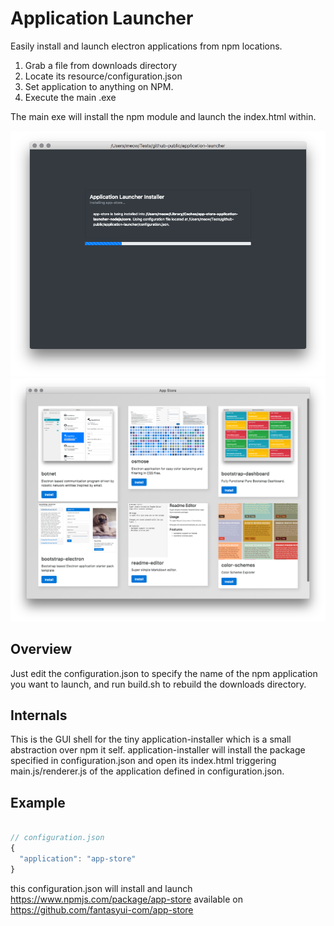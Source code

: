 # Application Launcher
Easily install and launch electron applications from npm locations.

1. Grab a file from downloads directory
2. Locate its resource/configuration.json
3. Set application to anything on NPM.
4. Execute the main .exe

The main exe will install the npm module and launch the index.html within.

![](screenshot.png)
![](app-store.png)

## Overview

Just edit the configuration.json to specify the name of the npm application you want to launch,
and run build.sh to rebuild the downloads directory.

## Internals

This is the GUI shell for the tiny application-installer which is a small abstraction over npm it self.
application-installer will install the package specified in configuration.json and open its index.html
triggering main.js/renderer.js of the application defined in configuration.json.

## Example

```JavaScript

// configuration.json
{
  "application": "app-store"
}


```

this configuration.json will install and launch
https://www.npmjs.com/package/app-store
available on https://github.com/fantasyui-com/app-store
